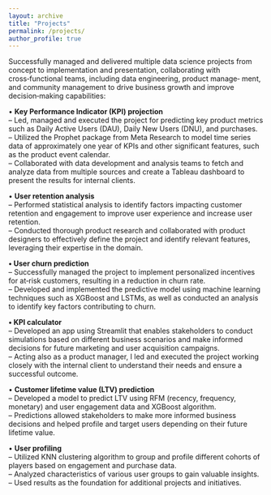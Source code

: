 ```yaml
---
layout: archive
title: "Projects"
permalink: /projects/
author_profile: true
---
```



Successfully managed and delivered multiple data science projects from concept to implementation and
presentation, collaborating with cross‑functional teams, including data engineering, product manage‑
ment, and community management to drive business growth and improve decision‑making capabilities:

• **Key Performance Indicator (KPI) projection**     
– Led, managed and executed the project for predicting key product metrics such as Daily Active Users
(DAU), Daily New Users (DNU), and purchases.           
– Utilized the Prophet package from Meta Research to model time series data of approximately one year
of KPIs and other significant features, such as the product event calendar.           
– Collaborated with data development and analysis teams to fetch and analyze data from multiple
sources and create a Tableau dashboard to present the results for internal clients.           


• **User retention analysis**     
– Performed statistical analysis to identify factors impacting customer retention and engagement to improve user experience and increase user retention.           
– Conducted thorough product research and collaborated with product designers to effectively define the project and identify relevant features, leveraging their expertise in the domain.           


**• User churn prediction**       
– Successfully managed the project to implement personalized incentives for at‑risk customers, resulting in a reduction in churn rate.           
– Developed and implemented the predictive model using machine learning techniques such as XGBoost and LSTMs, as well as conducted an analysis to identify key factors contributing to churn.           


**• KPI calculator**         
– Developed an app using Streamlit that enables stakeholders to conduct simulations based on different
business scenarios and make informed decisions for future marketing and user acquisition campaigns.           
– Acting also as a product manager, I led and executed the project working closely with the internal client
to understand their needs and ensure a successful outcome.           


• **Customer lifetime value (LTV) prediction**        
– Developed a model to predict LTV using RFM (recency, frequency, monetary) and user engagement data
and XGBoost algorithm.           
– Predictions allowed stakeholders to make more informed business decisions and helped profile and
target users depending on their future lifetime value.           


• **User profiling**       
– Utilized KNN clustering algorithm to group and profile different cohorts of players based on engagement
and purchase data.           
– Analyzed characteristics of various user groups to gain valuable insights.           
– Used results as the foundation for additional projects and initiatives.           
